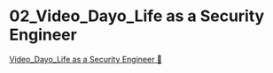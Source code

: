 # 02_Video_Dayo_Life as a Security Engineer

[Video_Dayo_Life as a Security Engineer &#128279;](https://www.coursera.org/learn/introduction-to-security-principles-in-cloud-computing/lecture/6ohlp/dayo-life-as-a-security-engineer)
